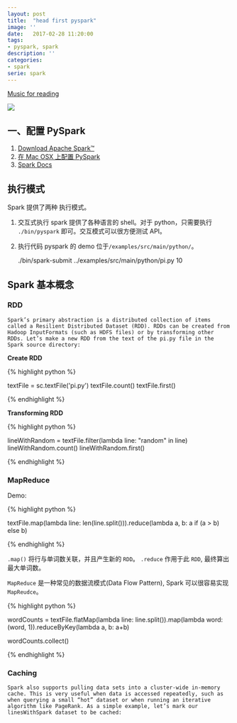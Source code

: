 ```yaml
---
layout: post
title:  "head first pyspark"
image: ''
date:   2017-02-28 11:20:00
tags:
- pyspark, spark
description: ''
categories:
- spark
serie: spark
---
```

<p class="music-read"><a href="https://y.qq.com/n/yqq/song/434676_num.html?ADTAG=h5_playsong&no_redirect=1">Music for reading</a></p>

<img src="/land-ml/assets/img/spark/header-head-first-pyspark.png">


## 一、配置 PySpark

1. <a href="http://spark.apache.org/downloads.html" target="_blank">Download Apache Spark™</a>
2. <a href="http://blog.csdn.net/sinat_26599509/article/details/51204594" target="_blank">在 Mac OSX 上配置 PySpark</a>
3. <a href="http://spark.apache.org/docs/latest/index.html" target="_blank">Spark Docs</a>


## 执行模式
Spark 提供了两种 执行模式。

1. 交互式执行
spark 提供了各种语言的 shell。对于 python，只需要执行 `./bin/pyspark` 即可。交互模式可以很方便测试 API。

2. 执行代码
pyspark 的 demo 位于`/examples/src/main/python/`。

    ./bin/spark-submit ../examples/src/main/python/pi.py 10

## Spark 基本概念

### RDD

    Spark’s primary abstraction is a distributed collection of items called a Resilient Distributed Dataset (RDD). RDDs can be created from Hadoop InputFormats (such as HDFS files) or by transforming other RDDs. Let’s make a new RDD from the text of the pi.py file in the Spark source directory:    

**Create RDD**

{% highlight python %}

textFile = sc.textFile('pi.py')
textFile.count()
textFile.first()

{% endhighlight %}

**Transforming RDD**

{% highlight python %}

lineWithRandom = textFile.filter(lambda line: "random" in line)
lineWithRandom.count()
lineWithRandom.first()

{% endhighlight %}

### MapReduce
Demo: 

{% highlight python %}

textFile.map(lambda line: len(line.split())).reduce(lambda a, b: a if (a > b) else b)

{% endhighlight %}

`.map()` 将行与单词数关联，并且产生新的 `RDD`。 `.reduce` 作用于此 `RDD`, 最终算出最大单词数。 

`MapReduce` 是一种常见的数据流模式(Data Flow Pattern), Spark 可以很容易实现 `MapReudce`。

{% highlight python %}

wordCounts = textFile.flatMap(lambda line: line.split()).map(lambda word: (word, 1)).reduceByKey(lambda a, b: a+b)

wordCounts.collect()

{% endhighlight %}


### Caching 

    Spark also supports pulling data sets into a cluster-wide in-memory cache. This is very useful when data is accessed repeatedly, such as when querying a small “hot” dataset or when running an iterative algorithm like PageRank. As a simple example, let’s mark our linesWithSpark dataset to be cached:

